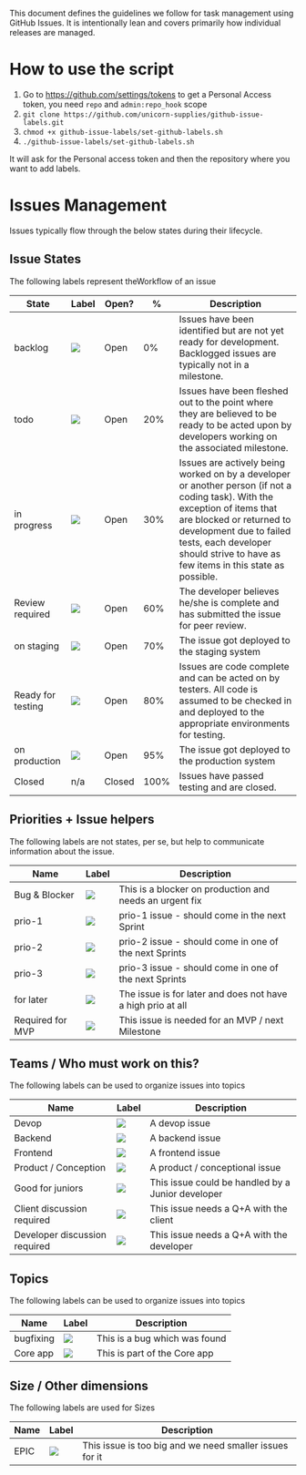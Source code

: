 This document defines the guidelines we follow for task management using GitHub Issues.  It is intentionally lean and covers primarily how individual releases are managed.

# How to use the script

1. Go to https://github.com/settings/tokens to get a Personal Access token, you need `repo` and `admin:repo_hook` scope
2. `git clone https://github.com/unicorn-supplies/github-issue-labels.git`
3. `chmod +x github-issue-labels/set-github-labels.sh`
4. `./github-issue-labels/set-github-labels.sh`

It will ask for the Personal access token and then the repository where you want to add labels.

# Issues Management
Issues typically flow through the below states during their lifecycle.

## Issue States

The following labels represent theWorkflow of an issue

State | Label | Open? | % | Description
---|---|---|---|---
backlog | ![](img-labels/ready.png) | Open | 0% | Issues have been identified but are not yet ready for development. Backlogged issues are typically not in a milestone.
todo | ![](img-labels/ready.png) | Open  | 20% | Issues have been fleshed out to the point where they are believed to be ready to be acted upon by developers working on the associated milestone.
in progress | ![](img-labels/in-progress.png) | Open | 30% | Issues are actively being worked on by a developer or another person (if not a coding task).  With the exception of items that are blocked or returned to development due to failed tests, each developer should strive to have as few items in this state as possible.
Review required | ![](img-labels/in-review.png) | Open | 60% | The developer believes he/she is complete and has submitted the issue for peer review.
on staging | ![](img-labels/in-review.png) | Open | 70% | The issue got deployed to the staging system
Ready for testing | ![](img-labels/feature-testing.png) | Open | 80% | Issues are code complete and can be acted on by testers.  All code is assumed to be checked in and deployed to the appropriate environments for testing.
on production | ![](img-labels/in-review.png) | Open | 95% | The issue got deployed to the production system
Closed | n/a | Closed | 100% | Issues have passed testing and are closed.

## Priorities + Issue helpers

The following labels are not states, per se, but help to communicate information about the issue.

Name | Label | Description
---| ---|----
Bug & Blocker | ![](img-labels/prio-1.png) | This is a blocker on production and needs an urgent fix
prio-1 | ![](img-labels/bug-dev.png) | prio-1 issue - should come in the next Sprint
prio-2 | ![](img-labels/bug-prod.png) | prio-2 issue - should come in one of the next Sprints
prio-3 | ![](img-labels/help-wanted.png) | prio-3 issue - should come in one of the next Sprints
for later | ![](img-labels/help-wanted.png) | The issue is for later and does not have a high prio at all
Required for MVP | ![](img-labels/test-failed.png) | This issue is needed for an MVP / next Milestone

## Teams / Who must work on this?

The following labels can be used to organize issues into topics

Name | Label | Description
---| ---|----
Devop | ![](img-labels/test-failed.png) | A devop issue
Backend | ![](img-labels/test-failed.png) | A backend issue
Frontend | ![](img-labels/test-failed.png) | A frontend issue
Product / Conception | ![](img-labels/test-failed.png) | A product / conceptional issue
Good for juniors | ![](img-labels/test-failed.png) | This issue could be handled by a Junior developer
Client discussion required | ![](img-labels/test-failed.png) | This issue needs a Q+A with the client
Developer discussion required | ![](img-labels/test-failed.png) | This issue needs a Q+A with the developer

## Topics

The following labels can be used to organize issues into topics

Name | Label | Description
---| ---|----
bugfixing| ![](img-labels/requirement.png) | This is a bug which was found
Core app | ![](img-labels/prio-1.png) | This is part of the Core app

## Size / Other dimensions

The following labels are used for Sizes

Name | Label | Description
---| ---|----
EPIC | ![](img-labels/test-failed.png) | This issue is too big and we need smaller issues for it

